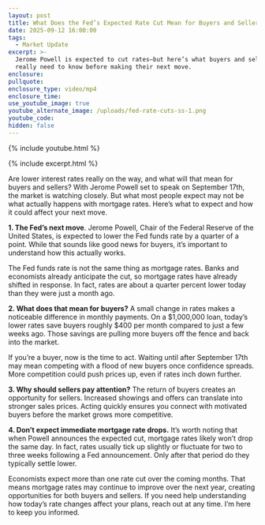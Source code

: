 ```yaml
---
layout: post
title: What Does the Fed’s Expected Rate Cut Mean for Buyers and Sellers?
date: 2025-09-12 16:00:00
tags:
  - Market Update
excerpt: >-
  Jerome Powell is expected to cut rates—but here’s what buyers and sellers
  really need to know before making their next move.
enclosure:
pullquote:
enclosure_type: video/mp4
enclosure_time:
use_youtube_image: true
youtube_alternate_image: /uploads/fed-rate-cuts-ss-1.png
youtube_code:
hidden: false
---
```

{% include youtube.html %}

{% include excerpt.html %}

Are lower interest rates really on the way, and what will that mean for buyers and sellers? With Jerome Powell set to speak on September 17th, the market is watching closely. But what most people expect may not be what actually happens with mortgage rates. Here’s what to expect and how it could affect your next move.

**1\. The Fed’s next move**. Jerome Powell, Chair of the Federal Reserve of the United States, is expected to lower the Fed funds rate by a quarter of a point. While that sounds like good news for buyers, it’s important to understand how this actually works.

The Fed funds rate is not the same thing as mortgage rates. Banks and economists already anticipate the cut, so mortgage rates have already shifted in response. In fact, rates are about a quarter percent lower today than they were just a month ago.

**2\. What does that mean for buyers?** A small change in rates makes a noticeable difference in monthly payments. On a $1,000,000 loan, today’s lower rates save buyers roughly $400 per month compared to just a few weeks ago. Those savings are pulling more buyers off the fence and back into the market.

If you’re a buyer, now is the time to act. Waiting until after September 17th may mean competing with a flood of new buyers once confidence spreads. More competition could push prices up, even if rates inch down further.

**3\. Why should sellers pay attention?** The return of buyers creates an opportunity for sellers. Increased showings and offers can translate into stronger sales prices. Acting quickly ensures you connect with motivated buyers before the market grows more competitive.

**4\. Don’t expect immediate mortgage rate drops.** It’s worth noting that when Powell announces the expected cut, mortgage rates likely won’t drop the same day. In fact, rates usually tick up slightly or fluctuate for two to three weeks following a Fed announcement. Only after that period do they typically settle lower.

Economists expect more than one rate cut over the coming months. That means mortgage rates may continue to improve over the next year, creating opportunities for both buyers and sellers. If you need help understanding how today’s rate changes affect your plans, reach out at any time. I’m here to keep you informed.

&nbsp;